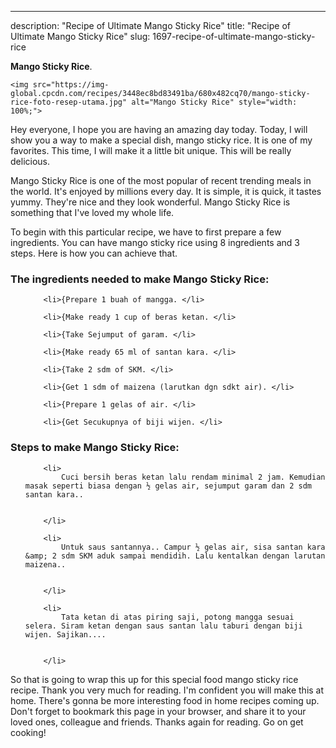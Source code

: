 ---
description: "Recipe of Ultimate Mango Sticky Rice"
title: "Recipe of Ultimate Mango Sticky Rice"
slug: 1697-recipe-of-ultimate-mango-sticky-rice

<p>
	<strong>Mango Sticky Rice</strong>. 
	
</p>
<p>
	
	<img src="https://img-global.cpcdn.com/recipes/3448ec8bd83491ba/680x482cq70/mango-sticky-rice-foto-resep-utama.jpg" alt="Mango Sticky Rice" style="width: 100%;">
	
	
</p>
<p>
	Hey everyone, I hope you are having an amazing day today. Today, I will show you a way to make a special dish, mango sticky rice. It is one of my favorites. This time, I will make it a little bit unique. This will be really delicious.
</p>
	
<p>
	Mango Sticky Rice is one of the most popular of recent trending meals in the world. It's enjoyed by millions every day. It is simple, it is quick, it tastes yummy. They're nice and they look wonderful. Mango Sticky Rice is something that I've loved my whole life.
</p>
<p>
	
</p>

<p>
To begin with this particular recipe, we have to first prepare a few ingredients. You can have mango sticky rice using 8 ingredients and 3 steps. Here is how you can achieve that.
</p>

<h3>The ingredients needed to make Mango Sticky Rice:</h3>

<ol>
	
		<li>{Prepare 1 buah of mangga. </li>
	
		<li>{Make ready 1 cup of beras ketan. </li>
	
		<li>{Take Sejumput of garam. </li>
	
		<li>{Make ready 65 ml of santan kara. </li>
	
		<li>{Take 2 sdm of SKM. </li>
	
		<li>{Get 1 sdm of maizena (larutkan dgn sdkt air). </li>
	
		<li>{Prepare 1 gelas of air. </li>
	
		<li>{Get Secukupnya of biji wijen. </li>
	
</ol>
<p>
	
</p>

<h3>Steps to make Mango Sticky Rice:</h3>

<ol>
	
		<li>
			Cuci bersih beras ketan lalu rendam minimal 2 jam. Kemudian masak seperti biasa dengan ½ gelas air, sejumput garam dan 2 sdm santan kara..
			
			
		</li>
	
		<li>
			Untuk saus santannya.. Campur ½ gelas air, sisa santan kara &amp; 2 sdm SKM aduk sampai mendidih. Lalu kentalkan dengan larutan maizena..
			
			
		</li>
	
		<li>
			Tata ketan di atas piring saji, potong mangga sesuai selera. Siram ketan dengan saus santan lalu taburi dengan biji wijen. Sajikan....
			
			
		</li>
	
</ol>

<p>
	
</p>

<p>
	So that is going to wrap this up for this special food mango sticky rice recipe. Thank you very much for reading. I'm confident you will make this at home. There's gonna be more interesting food in home recipes coming up. Don't forget to bookmark this page in your browser, and share it to your loved ones, colleague and friends. Thanks again for reading. Go on get cooking!
</p>
